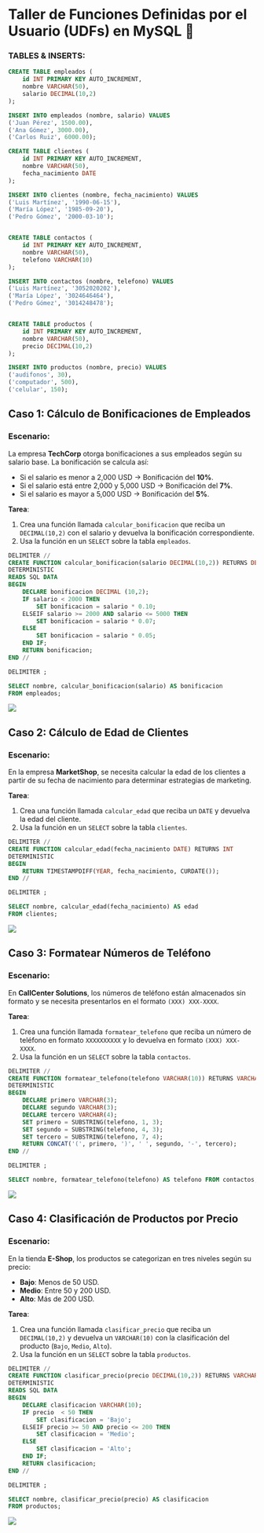 # **Taller de Funciones Definidas por el Usuario (UDFs) en MySQL** 🚀

### TABLES & INSERTS:

```SQL
CREATE TABLE empleados (
    id INT PRIMARY KEY AUTO_INCREMENT,
    nombre VARCHAR(50),
    salario DECIMAL(10,2)
);

INSERT INTO empleados (nombre, salario) VALUES
('Juan Pérez', 1500.00),
('Ana Gómez', 3000.00),
('Carlos Ruiz', 6000.00);

CREATE TABLE clientes (
    id INT PRIMARY KEY AUTO_INCREMENT,
    nombre VARCHAR(50),
    fecha_nacimiento DATE
);

INSERT INTO clientes (nombre, fecha_nacimiento) VALUES
('Luis Martínez', '1990-06-15'),
('María López', '1985-09-20'),
('Pedro Gómez', '2000-03-10');


CREATE TABLE contactos (
    id INT PRIMARY KEY AUTO_INCREMENT,
    nombre VARCHAR(50),
    telefono VARCHAR(10)
);

INSERT INTO contactos (nombre, telefono) VALUES
('Luis Martínez', '3052020202'),
('María López', '3024646464'),
('Pedro Gómez', '3014248478');


CREATE TABLE productos (
    id INT PRIMARY KEY AUTO_INCREMENT,
    nombre VARCHAR(50),
    precio DECIMAL(10,2)
);

INSERT INTO productos (nombre, precio) VALUES
('audifonos', 30),
('computador', 500),
('celular', 150);
```



## **Caso 1: Cálculo de Bonificaciones de Empleados**

### **Escenario**:

La empresa **TechCorp** otorga bonificaciones a sus empleados según su salario base. La bonificación se calcula así:

- Si el salario es menor a 2,000 USD → Bonificación del **10%**.
- Si el salario está entre 2,000 y 5,000 USD → Bonificación del **7%**.
- Si el salario es mayor a 5,000 USD → Bonificación del **5%**.

**Tarea**:

1. Crea una función llamada `calcular_bonificacion` que reciba un `DECIMAL(10,2)` con el salario y devuelva la bonificación correspondiente.
2. Usa la función en un `SELECT` sobre la tabla `empleados`.

```SQL
DELIMITER //
CREATE FUNCTION calcular_bonificacion(salario DECIMAL(10,2)) RETURNS DECIMAL (10,2)
DETERMINISTIC
READS SQL DATA
BEGIN
	DECLARE bonificacion DECIMAL (10,2);
	IF salario < 2000 THEN
		SET bonificacion = salario * 0.10;
	ELSEIF salario >= 2000 AND salario <= 5000 THEN
		SET bonificacion = salario * 0.07;
	ELSE
		SET bonificacion = salario * 0.05;
	END IF;
	RETURN bonificacion;
END //

DELIMITER ;

SELECT nombre, calcular_bonificacion(salario) AS bonificacion
FROM empleados;

```

![](https://media.discordapp.net/attachments/1337463162940817490/1391826418207297556/image.png?ex=686d4edc&is=686bfd5c&hm=def46a4b7303f91323414912b857b29c68a48da156101407aa7d5f28591ff6ba&=&format=webp&quality=lossless)

## **Caso 2: Cálculo de Edad de Clientes**

### **Escenario**:

En la empresa **MarketShop**, se necesita calcular la edad de los clientes a partir de su fecha de nacimiento para determinar estrategias de marketing.

**Tarea**:

1. Crea una función llamada `calcular_edad` que reciba un `DATE` y devuelva la edad del cliente.
2. Usa la función en un `SELECT` sobre la tabla `clientes`.

```sql
DELIMITER //
CREATE FUNCTION calcular_edad(fecha_nacimiento DATE) RETURNS INT
DETERMINISTIC
BEGIN
	RETURN TIMESTAMPDIFF(YEAR, fecha_nacimiento, CURDATE());
END //

DELIMITER ;

SELECT nombre, calcular_edad(fecha_nacimiento) AS edad
FROM clientes;
```

![](https://media.discordapp.net/attachments/1337463162940817490/1391830067289657507/image.png?ex=686d5242&is=686c00c2&hm=7032f8e0ffdc45ddbac8de8787762fe716457a5b3878be8b511c9f22c20ca413&=&format=webp&quality=lossless)

## **Caso 3: Formatear Números de Teléfono**

### **Escenario**:

En **CallCenter Solutions**, los números de teléfono están almacenados sin formato y se necesita presentarlos en el formato `(XXX) XXX-XXXX`.

**Tarea**:

1. Crea una función llamada `formatear_telefono` que reciba un número de teléfono en formato `XXXXXXXXXX` y lo devuelva en formato `(XXX) XXX-XXXX`.
2. Usa la función en un `SELECT` sobre la tabla `contactos`.

```sql
DELIMITER //
CREATE FUNCTION formatear_telefono(telefono VARCHAR(10)) RETURNS VARCHAR(14)
DETERMINISTIC
BEGIN
	DECLARE primero VARCHAR(3);
	DECLARE segundo VARCHAR(3);
	DECLARE tercero VARCHAR(4);
	SET primero = SUBSTRING(telefono, 1, 3);
	SET segundo = SUBSTRING(telefono, 4, 3);
	SET tercero = SUBSTRING(telefono, 7, 4);
	RETURN CONCAT('(', primero, ')', ' ', segundo, '-', tercero);
END //

DELIMITER ;

SELECT nombre, formatear_telefono(telefono) AS telefono FROM contactos;
```

![](https://media.discordapp.net/attachments/1337463162940817490/1391836173458210867/image.png?ex=686d57f2&is=686c0672&hm=4472b66d0c28953331fc7f5621d324c4bf3ecb26c3559ec151a9c5908d94eb8d&=&format=webp&quality=lossless)

## **Caso 4: Clasificación de Productos por Precio**

### **Escenario**:

En la tienda **E-Shop**, los productos se categorizan en tres niveles según su precio:

- **Bajo**: Menos de 50 USD.
- **Medio**: Entre 50 y 200 USD.
- **Alto**: Más de 200 USD.

**Tarea**:

1. Crea una función llamada `clasificar_precio` que reciba un `DECIMAL(10,2)` y devuelva un `VARCHAR(10)` con la clasificación del producto (`Bajo`, `Medio`, `Alto`).
2. Usa la función en un `SELECT` sobre la tabla `productos`.

```sql
DELIMITER //
CREATE FUNCTION clasificar_precio(precio DECIMAL(10,2)) RETURNS VARCHAR(10)
DETERMINISTIC
READS SQL DATA
BEGIN
	DECLARE clasificacion VARCHAR(10);
	IF precio  < 50 THEN
		SET clasificacion = 'Bajo';
	ELSEIF precio >= 50 AND precio <= 200 THEN
		SET clasificacion = 'Medio';
	ELSE
		SET clasificacion = 'Alto';
	END IF;
	RETURN clasificacion;
END //

DELIMITER ;

SELECT nombre, clasificar_precio(precio) AS clasificacion
FROM productos;
```

![](https://media.discordapp.net/attachments/1337463162940817490/1391840694686978118/image.png?ex=686d5c28&is=686c0aa8&hm=39d6241104a97d21202292fd77dd3191f28dd50734cd9190d7b19383147aee6f&=&format=webp&quality=lossless)
